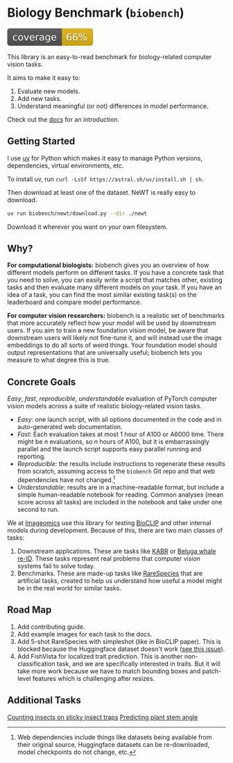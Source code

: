 # Biology Benchmark (`biobench`)

![Coverage](docs/coverage.svg)

This library is an easy-to-read benchmark for biology-related computer vision tasks.

It aims to make it easy to:

1. Evaluate new models.
2. Add new tasks.
3. Understand meaningful (or not) differences in model performance.

Check out the [docs](https://samuelstevens.me/biobench/) for an introduction.

## Getting Started

I use [uv](https://docs.astral.sh/uv/) for Python which makes it easy to manage Python versions, dependencies, virtual environments, etc.

To install uv, run `curl -LsSf https://astral.sh/uv/install.sh | sh`.

Then download at least one of the dataset.
NeWT is really easy to download.

```sh
uv run biobench/newt/download.py --dir ./newt
```

Download it wherever you want on your own filesystem.

## Why?

**For computational biologists:** biobench gives you an overview of how different models perform on different tasks. If you have a concrete task that you need to solve, you can easily write a script that matches other, existing tasks and then evaluate many different models on your task. If you have an idea of a task, you can find the most similar existing task(s) on the leaderboard and compare model performance.

**For computer vision researchers:** biobench is a realistic set of benchmarks that more accurately reflect how your model will be used by downstream users. If you aim to train a new foundation vision model, be aware that downstream users will likely not fine-tune it, and will instead use the image embeddings to do all sorts of weird things. Your foundation model should output representations that are universally useful; biobench lets you measure to what degree this is true.

## Concrete Goals

*Easy*, *fast*, *reproducible*, *understandable* evaluation of PyTorch computer vision models across a suite of realistic biology-related vision tasks.

- *Easy*: one launch script, with all options documented in the code and in auto-generated web documentation.
- *Fast*: Each evaluation takes at most 1 hour of A100 or A6000 time. There might be $n$ evaluations, so $n$ hours of A100, but it is embarrassingly parallel and the launch script supports easy parallel running and reporting.
- *Reproducible*: the results include instructions to regenerate these results from scratch, assuming access to the `biobench` Git repo and that web dependencies have not changed.[^web-deps]
- *Understandable*: results are in a machine-readable format, but include a simple human-readable notebook for reading. Common analyses (mean score across all tasks) are included in the notebook and take under one second to run.

[^web-deps]: Web dependencies include things like datasets being available from their original source, Huggingface datasets can be re-downloaded, model checkpoints do not change, etc.


We at [Imageomics](https://imageomics.osu.edu) use this library for testing [BioCLIP](https://imageomics.github.io/bioclip) and other internal models  during development.
Because of this, there are two main classes of tasks:

1. Downstream applications. These are tasks like [KABR](https://samuelstevens.me/biobench/biobench/kabr/index.html) or [Beluga whale re-ID](https://samuelstevens.me/biobench/biobench/beluga/index.html). These tasks represent real problems that computer vision systems fail to solve today.
2. Benchmarks. These are made-up tasks like [RareSpecies](https://samuelstevens.me/biobench/biobench/rarespecies/index.html) that are artificial tasks, created to help us understand how useful a model might be in the real world for similar tasks.


## Road Map

1. Add contributing guide.
2. Add example images for each task to the docs.
3. Add 5-shot RareSpecies with simpleshot (like in BioCLIP paper). This is blocked because the Huggingface dataset doesn't work ([see this issue](https://huggingface.co/datasets/imageomics/rare-species/discussions/8)).
4. Add FishVista for localized trait prediction. This is another non-classification task, and we are specifically interested in traits. But it will take more work because we have to match bounding boxes and patch-level features which is challenging after resizes.

## Additional Tasks

[Counting insects on sticky insect traps](https://github.com/md-121/yellow-sticky-traps-dataset)
[Predicting plant stem angle](https://plantvision.unl.edu/datasets/download-panicoid-phenomap-1-dataset/)
